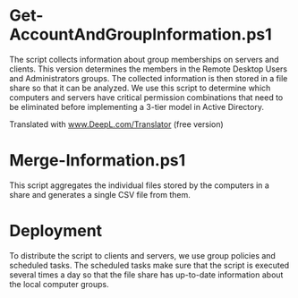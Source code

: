 # Get-AccountAndGroupInformation.ps1
The script collects information about group memberships on servers and clients. This version determines the members in the Remote Desktop Users and Administrators groups. The collected information is then stored in a file share so that it can be analyzed. We use this script to determine which computers and servers have critical permission combinations that need to be eliminated before implementing a 3-tier model in Active Directory.

Translated with www.DeepL.com/Translator (free version)
# Merge-Information.ps1
This script aggregates the individual files stored by the computers in a share and generates a single CSV file from them.

# Deployment
To distribute the script to clients and servers, we use group policies and scheduled tasks. The scheduled tasks make sure that the script is executed several times a day so that the file share has up-to-date information about the local computer groups.
